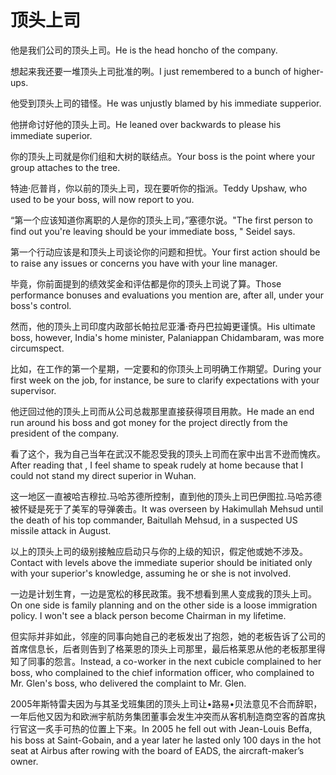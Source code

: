 # 顶头上司

<p><span class="chinese">他是我们公司的顶头上司。</span><span class="english">He is the head honcho of the company.</span></p>

<p><span class="chinese">想起来我还要一堆顶头上司批准的咧。</span><span class="english">I just remembered to a bunch of higher-ups.</span></p>

<p><span class="chinese">他受到顶头上司的错怪。</span><span class="english">He was unjustly blamed by his immediate supperior.</span></p>

<p><span class="chinese">他拼命讨好他的顶头上司。</span><span class="english">He leaned over backwards to please his immediate superior.</span></p>

<p><span class="chinese">你的顶头上司就是你们组和大树的联结点。</span><span class="english">Your boss is the point where your group attaches to the tree.</span></p>

<p><span class="chinese">特迪·厄普肖，你以前的顶头上司，现在要听你的指派。</span><span class="english">Teddy Upshaw, who used to be your boss, will now report to you.</span></p>

<p><span class="chinese">“第一个应该知道你离职的人是你的顶头上司，”塞德尔说。</span><span class="english">"The first person to find out you're leaving should be your immediate boss, " Seidel says.</span></p>

<p><span class="chinese">第一个行动应该是和顶头上司谈论你的问题和担忧。</span><span class="english">Your first action should be to raise any issues or concerns you have with your line manager.</span></p>

<p><span class="chinese">毕竟，你前面提到的绩效奖金和评估都是你的顶头上司说了算。</span><span class="english">Those performance bonuses and evaluations you mention are, after all, under your boss's control.</span></p>

<p><span class="chinese">然而，他的顶头上司印度内政部长帕拉尼亚潘·奇丹巴拉姆更谨慎。</span><span class="english">His ultimate boss, however, India's home minister, Palaniappan Chidambaram, was more circumspect.</span></p>

<p><span class="chinese">比如，在工作的第一个星期，一定要和的你顶头上司明确工作期望。</span><span class="english">During your first week on the job, for instance, be sure to clarify expectations with your supervisor.</span></p>

<p><span class="chinese">他迂回过他的顶头上司而从公司总裁那里直接获得项目用款。</span><span class="english">He made an end run around his boss and got money for the project directly from the president of the company.</span></p>

<p><span class="chinese">看了这个，我为自己当年在武汉不能忍受我的顶头上司而在家中出言不逊而愧疚。</span><span class="english">After reading that , I feel shame to speak rudely at home because that I could not stand my direct superior in Wuhan.</span></p>

<p><span class="chinese">这一地区一直被哈吉穆拉.马哈苏德所控制，直到他的顶头上司巴伊图拉.马哈苏德被怀疑是死于了美军的导弹袭击。</span><span class="english">It was overseen by Hakimullah Mehsud until the death of his top commander, Baitullah Mehsud, in a suspected US missile attack in August.</span></p>

<p><span class="chinese">以上的顶头上司的级别接触应启动只与你的上级的知识，假定他或她不涉及。</span><span class="english">Contact with levels above the immediate superior should be initiated only with your superior's knowledge, assuming he or she is not involved.</span></p>

<p><span class="chinese">一边是计划生育，一边是宽松的移民政策。我不想看到黑人变成我的顶头上司。</span><span class="english">On one side is family planning and on the other side is a loose immigration policy. I won't see a black person become Chairman in my lifetime.</span></p>

<p><span class="chinese">但实际并非如此，邻座的同事向她自己的老板发出了抱怨，她的老板告诉了公司的首席信息长，后者则告到了格莱恩的顶头上司那里，最后格莱恩从他的老板那里得知了同事的怨言。</span><span class="english">Instead, a co-worker in the next cubicle complained to her boss, who complained to the chief information officer, who complained to Mr. Glen's boss, who delivered the complaint to Mr. Glen.</span></p>

<p><span class="chinese">2005年斯特雷夫因为与其圣戈班集团的顶头上司让•路易•贝法意见不合而辞职，一年后他又因为和欧洲宇航防务集团董事会发生冲突而从客机制造商空客的首席执行官这一炙手可热的位置上下来。</span><span class="english">In 2005 he fell out with Jean-Louis Beffa, his boss at Saint-Gobain, and a year later he lasted only 100 days in the hot seat at Airbus after rowing with the board of EADS, the aircraft-maker’s owner.</span></p>

